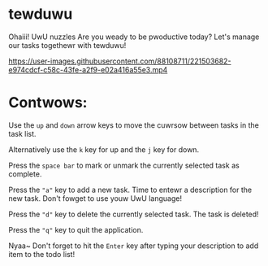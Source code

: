 # tewduwu

Ohaiii! UwU nuzzles Are you weady to be pwoductive today? Let's manage our tasks togethewr with tewduwu!



https://user-images.githubusercontent.com/88108711/221503682-e974cdcf-c58c-43fe-a2f9-e02a416a55e3.mp4



# Contwows:

Use the `up` and `down` arrow keys to move the cuwrsow between tasks in the task list.

Alternatively use the `k` key for up and the `j` key for down.

Press the `space bar` to mark or unmark the currently selected task as complete.

Press the `"a"` key to add a new task. Time to entewr a description for the new task. Don't fowget to use youw UwU language!

Press the `"d"` key to delete the currently selected task. The task is  deleted!

Press the `"q"` key to quit the application.

Nyaa~ Don't forget to hit the `Enter` key after typing your description to add item to the todo list!

